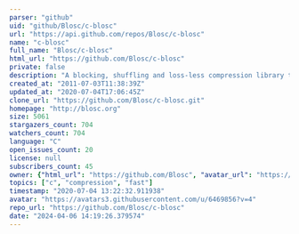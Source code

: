 ```yaml
---
parser: "github"
uid: "github/Blosc/c-blosc"
url: "https://api.github.com/repos/Blosc/c-blosc"
name: "c-blosc"
full_name: "Blosc/c-blosc"
html_url: "https://github.com/Blosc/c-blosc"
private: false
description: "A blocking, shuffling and loss-less compression library that can be faster than `memcpy()`."
created_at: "2011-07-03T11:38:39Z"
updated_at: "2020-07-04T17:06:45Z"
clone_url: "https://github.com/Blosc/c-blosc.git"
homepage: "http://blosc.org"
size: 5061
stargazers_count: 704
watchers_count: 704
language: "C"
open_issues_count: 20
license: null
subscribers_count: 45
owner: {"html_url": "https://github.com/Blosc", "avatar_url": "https://avatars3.githubusercontent.com/u/6469856?v=4", "login": "Blosc", "type": "Organization"}
topics: ["c", "compression", "fast"]
timestamp: "2020-07-04 13:22:32.911938"
avatar: "https://avatars3.githubusercontent.com/u/6469856?v=4"
repo_url: "https://github.com/Blosc/c-blosc"
date: "2024-04-06 14:19:26.379574"
---
```

